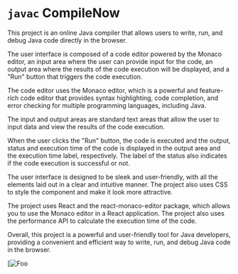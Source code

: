 # `javac` CompileNow

This project is an online Java compiler that allows users to write, run, and debug Java code directly in the browser.

The user interface is composed of a code editor powered by the Monaco editor, an input area where the user can provide input for the code, an output area where the results of the code execution will be displayed, and a "Run" button that triggers the code execution.

The code editor uses the Monaco editor, which is a powerful and feature-rich code editor that provides syntax highlighting, code completion, and error checking for multiple programming languages, including Java.

The input and output areas are standard text areas that allow the user to input data and view the results of the code execution.

When the user clicks the "Run" button, the code is executed and the output, status and execution time of the code is displayed in the output area and the execution time label, respectively. The label of the status also indicates if the code execution is successful or not.

The user interface is designed to be sleek and user-friendly, with all the elements laid out in a clear and intuitive manner. The project also uses CSS to style the component and make it look more attractive.

The project uses React and the react-monaco-editor package, which allows you to use the Monaco editor in a React application. The project also uses the performance API to calculate the execution time of the code.

Overall, this project is a powerful and user-friendly tool for Java developers, providing a convenient and efficient way to write, run, and debug Java code in the browser.

[![Foo](<img width="1430" alt="javac-compileNow" src="https://user-images.githubusercontent.com/429073/212443073-87e5a3b6-61fe-4d87-ad55-13f9214a7c96.png">)

